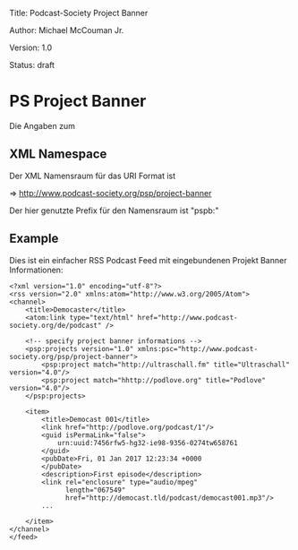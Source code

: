 Title: Podcast-Society Project Banner

Author: Michael McCouman Jr.

Version: 1.0

Status: draft


# PS Project Banner #

Die Angaben zum 

## XML Namespace ##

Der XML Namensraum für das URI Format ist

=> http://www.podcast-society.org/psp/project-banner

Der hier genutzte Prefix für den Namensraum ist "pspb:"

## Example 

Dies ist ein einfacher RSS Podcast Feed mit eingebundenen Projekt Banner Informationen:

    <?xml version="1.0" encoding="utf-8"?>
    <rss version="2.0" xmlns:atom="http://www.w3.org/2005/Atom">
    <channel>
        <title>Democaster</title>
        <atom:link type="text/html" href="http://www.podcast-society.org/de/podcast" />

        <!-- specify project banner informations -->
        <psp:projects version="1.0" xmlns:psc="http://www.podcast-society.org/psp/project-banner">
            <psp:project match="http://ultraschall.fm" title="Ultraschall" version="4.0"/>
            <psp:project match="hhttp://podlove.org" title="Podlove" version="4.0"/>
        </psp:projects>
        
        <item>
            <title>Democast 001</title>
            <link href="http://podlove.org/podcast/1"/>
            <guid isPermaLink="false">
                urn:uuid:7456rfw5-hg32-ie98-9356-0274tw658761
            </guid>
            <pubDate>Fri, 01 Jan 2017 12:23:34 +0000
            </pubDate>
            <description>First episode</description>
            <link rel="enclosure" type="audio/mpeg"
                  length="067549"
                  href="http://democast.tld/podcast/democast001.mp3"/>
            ...
            
        </item>
    </channel>
    </feed>

